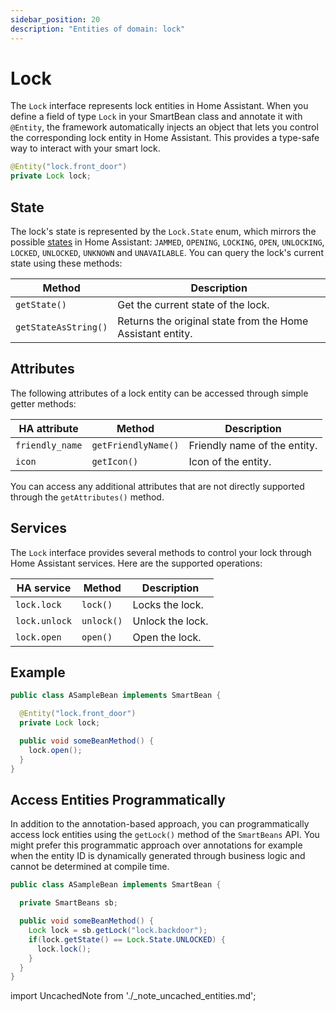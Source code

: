 ```yaml
---
sidebar_position: 20
description: "Entities of domain: lock"
---
```


# Lock

The `Lock` interface represents lock entities in Home Assistant. When you define a field of type `Lock` in your
SmartBean class and annotate it with `@Entity`, the framework automatically injects an object that lets you control the
corresponding lock entity in Home Assistant. This provides a type-safe way to interact with your smart lock.

````java
@Entity("lock.front_door")
private Lock lock;
````

## State

The lock's state is represented by the `Lock.State` enum, which mirrors the possible 
[states](https://www.home-assistant.io/integrations/lock#the-state-of-a-lock-entity) in Home Assistant: `JAMMED`, 
`OPENING`, `LOCKING`, `OPEN`, `UNLOCKING`, `LOCKED`, `UNLOCKED`, `UNKNOWN` and `UNAVAILABLE`. You can query the lock's
current state using these methods:

| Method               | Description                                                |
|----------------------|------------------------------------------------------------|
| `getState()`         | Get the current state of the lock.                         |
| `getStateAsString()` | Returns the original state from the Home Assistant entity. |

## Attributes

The following attributes of a lock entity can be accessed through simple getter methods:

| HA attribute       | Method              | Description                                           |
|--------------------|---------------------|-------------------------------------------------------|
| `friendly_name`    | `getFriendlyName()` | Friendly name of the entity.                          |
| `icon`             | `getIcon()`         | Icon of the entity.                                   |

You can access any additional attributes that are not directly supported through the `getAttributes()` method.

## Services

The `Lock` interface provides several methods to control your lock through Home Assistant services. Here are the
supported operations:

| HA service    | Method     | Description      |
|---------------|------------|------------------|
| `lock.lock`   | `lock()`   | Locks the lock.  |
| `lock.unlock` | `unlock()` | Unlock the lock. |
| `lock.open`   | `open()`   | Open the lock.   |

## Example

````java
public class ASampleBean implements SmartBean {

  @Entity("lock.front_door")
  private Lock lock;

  public void someBeanMethod() {
    lock.open();
  }
}
````

## Access Entities Programmatically

In addition to the annotation-based approach, you can programmatically access lock entities using the `getLock()` 
method of the `SmartBeans` API. You might prefer this programmatic approach over annotations for example when the entity
ID is dynamically generated through business logic and cannot be determined at compile time.

````java
public class ASampleBean implements SmartBean {

  private SmartBeans sb;

  public void someBeanMethod() {
    Lock lock = sb.getLock("lock.backdoor");
    if(lock.getState() == Lock.State.UNLOCKED) {
      lock.lock();
    }
  }
}
````

import UncachedNote from './_note_uncached_entities.md';

<UncachedNote />
